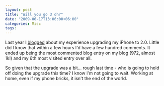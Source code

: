 ```yaml
---
layout: post
title: "Will you go 3 oh?"
date: "2009-06-17T13:06:00+06:00"
categories: Misc 
tags: 
---
```


Last year I <a href="http://www.raymondcamden.com/index.cfm/2008/7/11/So-far-iPhone-20-is-DOA">blogged</a> about my experience upgrading my iPhone to 2.0. Little did I know that within a few hours I'd have a few hundred comments. It ended up being the most commented blog entry on my blog (972, almost 1k!) and my 6th most visited entry over all.

So given that the upgrade was a bit... rough last time - who is going to hold off doing the upgrade this time? I know I'm not going to wait. Working at home, even if my phone bricks, it isn't the end of the world.